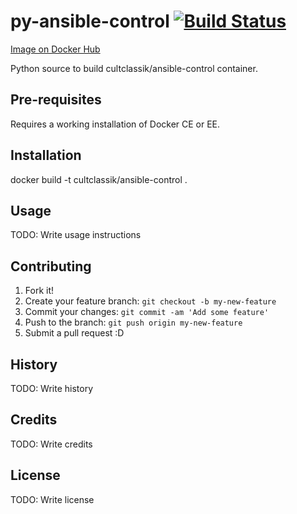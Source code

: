# py-ansible-control [![Build Status](https://travis-ci.org/CultClassik/py-ansible-control.svg?branch=master)](https://travis-ci.org/CultClassik/py-ansible-control)
[Image on Docker Hub](https://hub.docker.com/r/cultclassik/ansible-control/)

Python source to build cultclassik/ansible-control container.

## Pre-requisites

Requires a working installation of Docker CE or EE.

## Installation

docker build -t cultclassik/ansible-control .

## Usage

TODO: Write usage instructions

## Contributing

1. Fork it!
2. Create your feature branch: `git checkout -b my-new-feature`
3. Commit your changes: `git commit -am 'Add some feature'`
4. Push to the branch: `git push origin my-new-feature`
5. Submit a pull request :D

## History

TODO: Write history

## Credits

TODO: Write credits

## License

TODO: Write license